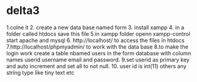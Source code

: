 # delta3
1.colne it 
2. create a new data base named form
3. install xampp 
4. in a folder called htdocs save this file
5.in xampp folder openn xampp-control start apache and mysql
6. http://localhost/ to access the files in htdocs
7.http://localhost/phpmyadmin/ to work with the data base
8.to make the login work create a table nbamed users in the form database with column names userid username email and password.
9.set userid as primary key and auto increment and set all to not null.
10. user id is int(11) others any string type like tiny text etc

